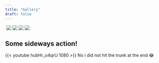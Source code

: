 ```yaml
---
title: "Gallery"
draft: false
---
```


<div class="gallery">
  <img src="/images/e46-front2.jpg" alt="">
  <img src="/images/background/e461.jpg">
  <img src="/images/background/view.png">
  <img src="/images/background/sitting-outside.png">
  <img src="/images/background/realigned-trunk-and-taillight.png">
  <img src="/images/fav-pic-rn.png" alt="">
  <img src="/images/alt-replacement/alt-out.png" alt="">
  <img src="/images/alt-replacement/alt-in.png" alt="">
  
</div>

## Some sideways action!
{{< youtube hubHr_o4qrU 1080 >}}
No i did not hit the trunk at the end 😂

